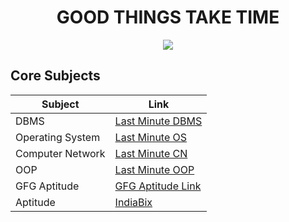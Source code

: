 <h1 align="center">GOOD THINGS TAKE TIME</h1>

<div align="center">
  <img src="https://i.pinimg.com/originals/e4/26/70/e426702edf874b181aced1e2fa5c6cde.gif" />
</div>

## Core Subjects
| Subject | Link |
| --- | --- |
|DBMS | [Last Minute DBMS](https://www.geeksforgeeks.org/last-minute-notes-dbms/) |
|Operating System | [Last Minute OS](https://www.geeksforgeeks.org/last-minute-notes-operating-systems/)|
|Computer Network|[Last Minute CN](https://www.geeksforgeeks.org/last-minute-notes-computer-network/) |
|OOP|[Last Minute OOP](https://drive.google.com/file/d/1CljO4lsVcxLXj59X0OMBB5WNhG0fzVOw/view)|
|GFG Aptitude|[GFG Aptitude Link](https://www.geeksforgeeks.org/aptitude-gq/)|
|Aptitude|[IndiaBix](https://www.indiabix.com/)|
